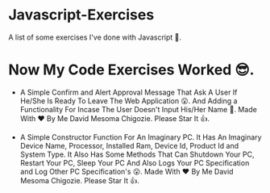 # Javascript-Exercises
A list of some exercises I've done with Javascript 🤩.

# Now My Code Exercises Worked 😎.

<ul>
    <li> 
        A Simple Confirm and Alert Approval 
        Message That Ask A User If He/She Is Ready To Leave The Web
        Application 😮. And Adding a Functionality For Incase The User Doesn't
        Input His/Her Name 🤩.
        Made With ❤ By Me David Mesoma Chigozie. Please Star It 👍.
    </li>
</ul>

<ul>
    <li> 
        A Simple Constructor Function For An 
        Imaginary PC. It Has An Imaginary Device Name, Processor, Installed
        Ram, Device Id, Product Id and System Type. It Also Has Some Methods
        That Can Shutdown Your PC, Restart Your PC, Sleep Your PC And Also
        Logs Your PC Specification and Log Other PC Specification's 😮.
        Made With ❤ By Me David Mesoma Chigozie. Please Star It 👍.
    </li>
</ul>
